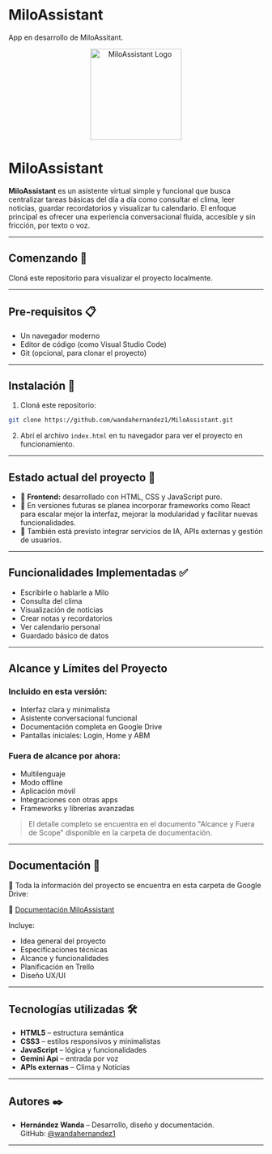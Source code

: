 # MiloAssistant
App en desarrollo de MiloAssitant.

<p align="center">
  <img src="assets/milo-avatar.png" alt="MiloAssistant Logo" width="180"/>
</p>

# MiloAssistant

**MiloAssistant** es un asistente virtual simple y funcional que busca centralizar tareas básicas del día a día como consultar el clima, leer noticias, guardar recordatorios y visualizar tu calendario. El enfoque principal es ofrecer una experiencia conversacional fluida, accesible y sin fricción, por texto o voz.

---

## Comenzando 🚀

Cloná este repositorio para visualizar el proyecto localmente.

---

## Pre-requisitos 📋

- Un navegador moderno
- Editor de código (como Visual Studio Code)
- Git (opcional, para clonar el proyecto)

---

## Instalación 🔧

1. Cloná este repositorio:
```bash
git clone https://github.com/wandahernandez1/MiloAssistant.git
```

2. Abrí el archivo `index.html` en tu navegador para ver el proyecto en funcionamiento.

---

## Estado actual del proyecto 📌

- 🔧 **Frontend:** desarrollado con HTML, CSS y JavaScript puro.
- 🚧 En versiones futuras se planea incorporar frameworks como React para escalar mejor la interfaz, mejorar la modularidad y facilitar nuevas funcionalidades.
- 🧠 También está previsto integrar servicios de IA, APIs externas y gestión de usuarios.

---

## Funcionalidades Implementadas ✅

- Escribirle o hablarle a Milo
- Consulta del clima
- Visualización de noticias
- Crear notas y recordatorios
- Ver calendario personal
- Guardado básico de datos

---

## Alcance y Límites del Proyecto

### Incluido en esta versión:
- Interfaz clara y minimalista
- Asistente conversacional funcional
- Documentación completa en Google Drive
- Pantallas iniciales: Login, Home y ABM

### Fuera de alcance por ahora:
- Multilenguaje
- Modo offline
- Aplicación móvil
- Integraciones con otras apps
- Frameworks y librerías avanzadas

> El detalle completo se encuentra en el documento "Alcance y Fuera de Scope" disponible en la carpeta de documentación.

---

## Documentación 📖

📂 Toda la información del proyecto se encuentra en esta carpeta de Google Drive:

🔗 [Documentación MiloAssistant](https://drive.google.com/drive/folders/1xCoDO6abJ6QdbuvSIzRi-Lvd6tnGOmXh?usp=drive_link)

Incluye:

- Idea general del proyecto
- Especificaciones técnicas
- Alcance y funcionalidades
- Planificación en Trello
- Diseño UX/UI

---

## Tecnologías utilizadas 🛠️

- **HTML5** – estructura semántica
- **CSS3** – estilos responsivos y minimalistas
- **JavaScript** – lógica y funcionalidades
- **Gemini Api** – entrada por voz
- **APIs externas** – Clima y Noticias

---

## Autores ✒️

- **Hernández Wanda** – Desarrollo, diseño y documentación.  
  GitHub: [@wandahernandez1](https://github.com/wandahernandez1)

---

